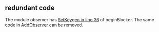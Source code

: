 ## redundant code
The module observer has [SetKeygen in line 36](https://github.com/code-423n4/2023-11-zetachain/blob/main/repos/node/x/observer/abci.go#L36) of beginBlocker.
The same code in [AddObserver](https://github.com/code-423n4/2023-11-zetachain/blob/main/repos/node/x/observer/keeper/msg_server_add_observer.go#L40) can be removed.